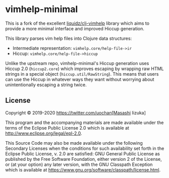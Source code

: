 # vimhelp-minimal

This is a fork of the excellent [liquidz/clj-vimhelp](https://github.com/liquidz/clj-vimhelp) library which aims to provide a more minimal interface and improved Hiccup generation.

This library parses vim help files into Clojure data structures:
- Intermediate representation: `vimhelp.core/help-file->ir`
- Hiccup: `vimhelp.core/help-file->hiccup`

Unlike the upstream repo, vimhelp-minimal's Hiccup generation uses Hiccup 2.0 (`hiccup2.core`) which improves escaping by wrapping raw HTML strings in a special object (`hiccup.util/RawString`). This means that users can use the Hiccup in whatever ways they want without worrying about unintentionally escaping a string twice.

## License
Copyright © 2019-2020 https://twitter.com/uochan[Masashi Iizuka]

This program and the accompanying materials are made available under the
terms of the Eclipse Public License 2.0 which is available at
http://www.eclipse.org/legal/epl-2.0.

This Source Code may also be made available under the following Secondary
Licenses when the conditions for such availability set forth in the Eclipse
Public License, v. 2.0 are satisfied: GNU General Public License as published by
the Free Software Foundation, either version 2 of the License, or (at your
option) any later version, with the GNU Classpath Exception which is available
at https://www.gnu.org/software/classpath/license.html.
